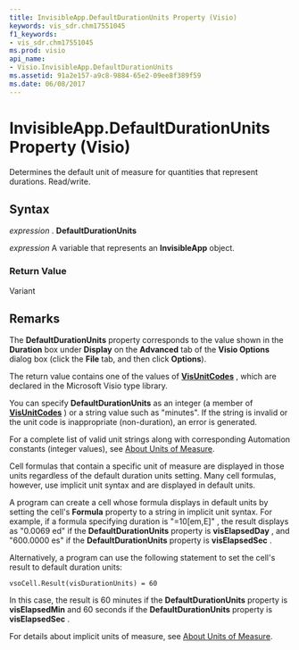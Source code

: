 ```yaml
---
title: InvisibleApp.DefaultDurationUnits Property (Visio)
keywords: vis_sdr.chm17551045
f1_keywords:
- vis_sdr.chm17551045
ms.prod: visio
api_name:
- Visio.InvisibleApp.DefaultDurationUnits
ms.assetid: 91a2e157-a9c8-9884-65e2-09ee8f389f59
ms.date: 06/08/2017
---
```



# InvisibleApp.DefaultDurationUnits Property (Visio)

Determines the default unit of measure for quantities that represent durations. Read/write.


## Syntax

 _expression_ . **DefaultDurationUnits**

 _expression_ A variable that represents an **InvisibleApp** object.


### Return Value

Variant


## Remarks

The **DefaultDurationUnits** property corresponds to the value shown in the **Duration** box under **Display** on the **Advanced** tab of the **Visio Options** dialog box (click the **File** tab, and then click **Options**).

The return value contains one of the values of **[VisUnitCodes](visunitcodes-enumeration-visio.md)** , which are declared in the Microsoft Visio type library.

You can specify **DefaultDurationUnits** as an integer (a member of **[VisUnitCodes](visunitcodes-enumeration-visio.md)** ) or a string value such as "minutes". If the string is invalid or the unit code is inappropriate (non-duration), an error is generated.

For a complete list of valid unit strings along with corresponding Automation constants (integer values), see [About Units of Measure](http://msdn.microsoft.com/library/b6140312-b8e6-0cf2-9fe0-b14e800216bf%28Office.15%29.aspx).

Cell formulas that contain a specific unit of measure are displayed in those units regardless of the default duration units setting. Many cell formulas, however, use implicit unit syntax and are displayed in default units.

A program can create a cell whose formula displays in default units by setting the cell's **Formula** property to a string in implicit unit syntax. For example, if a formula specifying duration is "=10[em,E]" , the result displays as "0.0069 ed" if the **DefaultDurationUnits** property is **visElapsedDay** , and "600.0000 es" if the **DefaultDurationUnits** property is **visElapsedSec** .

Alternatively, a program can use the following statement to set the cell's result to default duration units: 




```
vsoCell.Result(visDurationUnits) = 60
```

In this case, the result is 60 minutes if the **DefaultDurationUnits** property is **visElapsedMin** and 60 seconds if the **DefaultDurationUnits** property is **visElapsedSec** .

For details about implicit units of measure, see [About Units of Measure](http://msdn.microsoft.com/library/b6140312-b8e6-0cf2-9fe0-b14e800216bf%28Office.15%29.aspx).


